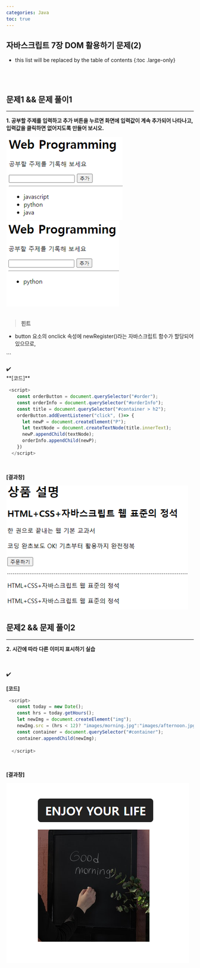```yaml
---
categories: Java
toc: true
---
```


## 자바스크립트 7장 DOM 활용하기 문제(2) 
* this list will be replaced by the table of contents
{:toc .large-only}
  <br> 
  <br>
  <br>
  <br>
 

## 문제1 && 문제 풀이1
___
**1. 공부할 주제를 입력하고 추가 버튼을 누르면 화면에 입력값이 계속 추가되어 나타나고,** <br>
**입력값을 클릭하면 없어지도록 만들어 보시오.** <br>

![첨부1](https://github.com/YuiLoong/YuiLoong.github.io/blob/master/assets/img/0404_1.png?raw=true)
<br>
![첨부2](https://github.com/YuiLoong/YuiLoong.github.io/blob/master/assets/img/0404_2.png?raw=true)
<br>
<br>

>**힌트** <br>

 * button 요소의 onclick 속성에 newRegister()라는 자바스크립트 함수가 할당되어 있으므로, <br>
 <script> 부분에 newRegister()라는 함수를 작성한다.<br>
 * input 요소에 입력된 값을 가져온다. <br>
 * 출력할 요소로 itemList를 선택한다. <br>
 * ul 요소안에 놓일 요소이므로 li 노드를 생한다.<br>
 * li 노드의 텍스트로  input 요소에 입력된 값을 할당한다. <br>
 * li 노드의 onclick 속성에 또는 이벤트 리스너를 만들어 자기자신을 삭제하는 코드를 할당한다. <br>
   자기자신을 삭제하는 코드는 자신의 부모를 찾아 자식으로서 자신을 삭제하는 것으로 익명함수로 처리한다. <br>
 * itemList의 자식 노드로 li 요소를 연결한다. <br>
 * 다음 사용을 위해 input 요소에 입력된 값은 지운다. <br>

```js
<!DOCTYPE html>
<html lang="ko">
<head>
	<meta charset="UTF-8">
	<meta name="viewport" content="width=device-width, initial-scale=1.0">
	<title>Web Programming</title>
	<link rel="stylesheet" href="css/nodelist.css">
</head>
<body>
  <div id="container">
    <h1>Web Programming</h1>
    <p>공부할 주제를 기록해 보세요</p>
    <form action="">
      <input type="text" id="subject" autofocus>
      <button onclick="newRegister(); return false;">추가</button>
    </form>
    <hr>  
    <ul id="itemList">
  
    </ul>  
  </div>
  <script>
    // 여기에 코드를 추가하세요.
  </script>
</body>
</html>
```



<br>
<br>
✔️
<br>
**[코드]** <br>


```js
 <script>
    const orderButton = document.querySelector("#order");
    const orderInfo = document.querySelector("#orderInfo");
    const title = document.querySelector("#container > h2");
    orderButton.addEventListener("click", ()=> {
      let newP = document.createElement("P");
      let textNode = document.createTextNode(title.innerText);
      newP.appendChild(textNode);
      orderInfo.appendChild(newP);
    })
  </script>
```
<br>

**[결과창]** <br> 

![첨부1](https://github.com/YuiLoong/YuiLoong.github.io/blob/master/assets/img/0402_1.png?raw=true)
<br>

## 문제2 && 문제 풀이2
___
**2. 시간에 따라 다른 이미지 표시하기 실습** <br>

<br>
<br>
✔️

<br>

**[코드]** <br>

```js
 <script>
    const today = new Date();
    const hrs = today.getHours();
    let newImg = document.createElement("img");
    newImg.src = (hrs < 12)? "images/morning.jpg":"images/afternoon.jpg";
    const container = document.querySelector("#container");
    container.appendChild(newImg);

  </script>
```
<br>

**[결과창]** <br>

![첨부2](https://github.com/YuiLoong/YuiLoong.github.io/blob/master/assets/img/0402_2.png?raw=true)
<br>
<br>
